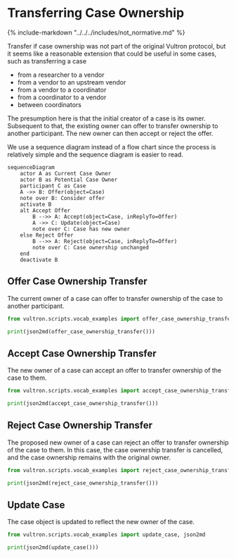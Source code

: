 # Transferring Case Ownership

{% include-markdown "../../../includes/not_normative.md" %}

Transfer if case ownership was not part of the original Vultron protocol, but it seems like a
reasonable extension that could be useful in some cases, such as transferring a
case

- from a researcher to a vendor
- from a vendor to an upstream vendor
- from a vendor to a coordinator
- from a coordinator to a vendor
- between coordinators

The presumption here is that the initial creator of a case is its owner.
Subsequent to that, the existing owner can offer to transfer ownership to
another participant. The new owner can then accept or reject the offer.

We use a sequence diagram instead of a flow chart since the process is
relatively simple and the sequence diagram is easier to read.

```mermaid
sequenceDiagram
    actor A as Current Case Owner
    actor B as Potential Case Owner
    participant C as Case
    A ->> B: Offer(object=Case)
    note over B: Consider offer
    activate B
    alt Accept Offer
        B -->> A: Accept(object=Case, inReplyTo=Offer)
        A ->> C: Update(object=Case)
        note over C: Case has new owner
    else Reject Offer
        B -->> A: Reject(object=Case, inReplyTo=Offer)
        note over C: Case ownership unchanged
    end
    deactivate B
```

## Offer Case Ownership Transfer

The current owner of a case can offer to transfer ownership of the case to
another participant.

```python exec="true" idprefix=""
from vultron.scripts.vocab_examples import offer_case_ownership_transfer, json2md

print(json2md(offer_case_ownership_transfer()))
```

## Accept Case Ownership Transfer

The new owner of a case can accept an offer to transfer ownership of the case
to them.

```python exec="true" idprefix=""
from vultron.scripts.vocab_examples import accept_case_ownership_transfer, json2md

print(json2md(accept_case_ownership_transfer()))
```

## Reject Case Ownership Transfer

The proposed new owner of a case can reject an offer to transfer ownership of
the case to them. In this case, the case ownership transfer is cancelled, and the
case ownership remains with the original owner.

```python exec="true" idprefix=""
from vultron.scripts.vocab_examples import reject_case_ownership_transfer, json2md

print(json2md(reject_case_ownership_transfer()))
```

## Update Case

The case object is updated to reflect the new owner of the case.

```python exec="true" idprefix=""
from vultron.scripts.vocab_examples import update_case, json2md

print(json2md(update_case()))
```
